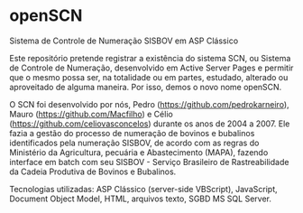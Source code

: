 # openSCN

Sistema de Controle de Numeração SISBOV em ASP Clássico

Este repositório pretende registrar a existência do sistema SCN, ou Sistema de Controle de Numeração, desenvolvido em Active Server Pages e permitir que o mesmo possa ser, na totalidade ou em partes, estudado, alterado ou aproveitado de alguma maneira. Por isso, demos o novo nome openSCN.

O SCN foi desenvolvido por nós, Pedro (https://github.com/pedrokarneiro), Mauro (https://github.com/Macfilho) e Célio (https://github.com/celiovasconcelos) durante os anos de 2004 a 2007. Ele fazia a gestão do processo de numeração de bovinos e bubalinos identificados pela numeração SISBOV, de acordo com as regras do Ministério da Agricultura, pecuária e Abastecimento (MAPA), fazendo interface em batch com seu SISBOV - Serviço Brasileiro de Rastreabilidade da Cadeia Produtiva de Bovinos e Bubalinos.

Tecnologias utilizadas: ASP Clássico (server-side VBScript), JavaScript, Document Object Model, HTML, arquivos texto, SGBD MS SQL Server.
